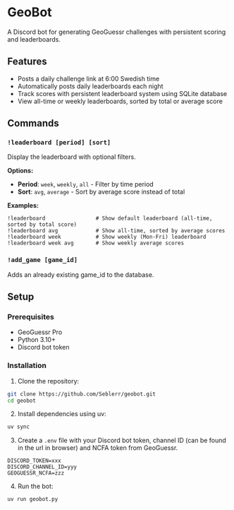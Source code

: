 # GeoBot

A Discord bot for generating GeoGuessr challenges with persistent scoring and leaderboards.

## Features

- Posts a daily challenge link at 6:00 Swedish time
- Automatically posts daily leaderboards each night
- Track scores with persistent leaderboard system using SQLite database
- View all-time or weekly leaderboards, sorted by total or average score

## Commands

### `!leaderboard [period] [sort]`
Display the leaderboard with optional filters.

**Options:**
- **Period**: `week`, `weekly`, `all` - Filter by time period
- **Sort**: `avg`, `average` - Sort by average score instead of total

**Examples:**
```
!leaderboard                # Show default leaderboard (all-time, sorted by total score)
!leaderboard avg            # Show all-time, sorted by average scores
!leaderboard week           # Show weekly (Mon-Fri) leaderboard
!leaderboard week avg       # Show weekly average scores
```

### `!add_game [game_id]`
Adds an already existing game_id to the database.

## Setup

### Prerequisites
- GeoGuessr Pro
- Python 3.10+
- Discord bot token

### Installation

1. Clone the repository:
```bash
git clone https://github.com/Seblerr/geobot.git
cd geobot
```

2. Install dependencies using uv:
```bash
uv sync
```

3. Create a `.env` file with your Discord bot token, channel ID (can be found in the url in browser) and NCFA token from GeoGuessr.
```env
DISCORD_TOKEN=xxx
DISCORD_CHANNEL_ID=yyy
GEOGUESSR_NCFA=zzz
```

4. Run the bot:
```bash
uv run geobot.py
```

